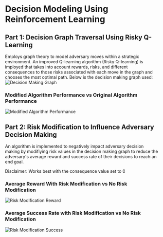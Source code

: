 # Decision Modeling Using Reinforcement Learning
## Part 1: Decision Graph Traversal Using Risky Q-Learning
Employs graph theory to model adversary moves within a strategic environment. An improved Q-learning algorithm (Risky Q-learning) is imployed that takes into account rewards, risks, and different consequences to those risks associated with each move in the graph and chooses the most optimal path. Below is the decision making graph used:
![Decision Making Graph](https://github.com/alanali/Reinforcement-Graph-Traversal/blob/main/Decision%20Graphs/Full_graph.jpg?raw=true)


### Modified Algorithm Performance vs Original Algorithm Performance
![Modified Algorithm Performance](https://github.com/alanali/Reinforcement-Graph-Traversal/blob/main/Graphs/Comparisons/-0.5_comp.png?raw=true)

## Part 2: Risk Modification to Influence Adversary Decision Making
An algorithm is implemented to negatively impact adversary decision making by modifiying risk values in the decision making graph to reduce the adversary's average reward and success rate of their decisions to reach an end goal.

Disclaimer: Works best with the consequence value set to 0

### Average Reward With Risk Modification vs No Risk Modification
![Risk Modification Reward](https://github.com/alanali/Reinforcement-Graph-Traversal/blob/main/Graphs/Risk%20Modification/0.0_reward_mod.png?raw=true)

### Average Success Rate with Risk Modification vs No Risk Modification
![Risk Modification Success](https://github.com/alanali/Reinforcement-Graph-Traversal/blob/main/Graphs/Risk%20Modification/0.0_rate_mod.png?raw=true)
